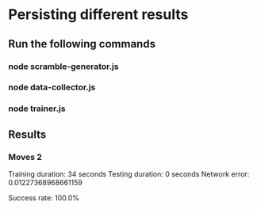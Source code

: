 # Persisting different results

## Run the following commands

### node scramble-generator.js

### node data-collector.js

### node trainer.js

## Results

### Moves 2
Training duration: 34 seconds
Testing duration: 0 seconds
Network error: 0.01227368968661159

Success rate: 100.0%